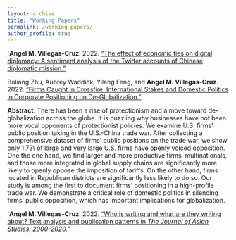 ```yaml
---
layout: archive
title: "Working Papers"
permalink: /working_papers/
author_profile: true
---
```


'<b>Angel M. Villegas-Cruz</b>. 2022. [“The effect of economic ties on digital diplomacy: A sentiment analysis of the Twitter accounts of Chinese diplomatic mission.”](https://github.com/AngelVillegasCruz/AngelVillegasCruz.github.io/raw/master/files/Maabstract.pdf)

Boliang Zhu, Aubrey Waddick, Yilang Feng, and <b>Angel M. Villegas-Cruz</b>. 2022. [“Firms Caught in Crossfire: International Stakes and Domestic Politics in Corporate Positioning on De-Globalization.”](https://s18798.pcdn.co/gripe/wp-content/uploads/sites/18249/2021/07/TradeWar_072021.pdf)

<b>Abstract</b>: There has been a rise of protectionism and a move toward de-globalization across the globe. It is puzzling why businesses have not been more vocal opponents of protectionist policies. We examine U.S. firms’ public position taking in the U.S.-China trade war. After collecting a comprehensive dataset of firms’ public positions on the trade war, we show only 1.73\ of large and very large U.S. firms have openly voiced opposition. One the one hand, we find larger and more productive firms, multinationals, and those more integrated in global supply chains are significantly more likely to openly oppose the imposition of tariffs. On the other hand, firms located in Republican districts are significantly less likely to do so. Our study is among the first to document firms’ positioning in a high-profile trade war. We demonstrate a critical role of domestic politics in silencing firms’ public opposition, which has important implications for globalization.

'<b>Angel M. Villegas-Cruz</b>. 2022. [“Who is writing and what are they writing about? Text analysis and publication patterns in <i>The Journal of Asian Studies<i>, 2000-2020.”](https://github.com/AngelVillegasCruz/AngelVillegasCruz.github.io/raw/master/files/Figures_CAS/Text_analysis_and_JAS_VIllegas_Cruz.pdf)

